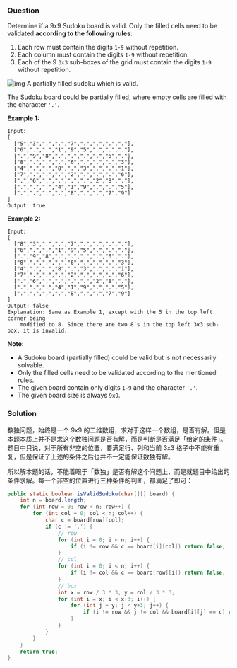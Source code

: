 ### Question

Determine if a 9x9 Sudoku board is valid. Only the filled cells need to be validated **according to the following rules**:

1.  Each row must contain the digits `1-9` without repetition.
2.  Each column must contain the digits `1-9` without repetition.
3.  Each of the 9 `3x3` sub-boxes of the grid must contain the digits `1-9` without repetition.

![img](https://upload.wikimedia.org/wikipedia/commons/thumb/f/ff/Sudoku-by-L2G-20050714.svg/250px-Sudoku-by-L2G-20050714.svg.png)
A partially filled sudoku which is valid.

The Sudoku board could be partially filled, where empty cells are filled with the character `'.'`.

**Example 1:**

```
Input:
[
  ["5","3",".",".","7",".",".",".","."],
  ["6",".",".","1","9","5",".",".","."],
  [".","9","8",".",".",".",".","6","."],
  ["8",".",".",".","6",".",".",".","3"],
  ["4",".",".","8",".","3",".",".","1"],
  ["7",".",".",".","2",".",".",".","6"],
  [".","6",".",".",".",".","2","8","."],
  [".",".",".","4","1","9",".",".","5"],
  [".",".",".",".","8",".",".","7","9"]
]
Output: true
```

**Example 2:**

```
Input:
[
  ["8","3",".",".","7",".",".",".","."],
  ["6",".",".","1","9","5",".",".","."],
  [".","9","8",".",".",".",".","6","."],
  ["8",".",".",".","6",".",".",".","3"],
  ["4",".",".","8",".","3",".",".","1"],
  ["7",".",".",".","2",".",".",".","6"],
  [".","6",".",".",".",".","2","8","."],
  [".",".",".","4","1","9",".",".","5"],
  [".",".",".",".","8",".",".","7","9"]
]
Output: false
Explanation: Same as Example 1, except with the 5 in the top left corner being 
    modified to 8. Since there are two 8's in the top left 3x3 sub-box, it is invalid.
```

**Note:**

-   A Sudoku board (partially filled) could be valid but is not necessarily solvable.
-   Only the filled cells need to be validated according to the mentioned rules.
-   The given board contain only digits `1-9` and the character `'.'`.
-   The given board size is always `9x9`.

### Solution

数独问题，始终是一个 9x9 的二维数组，求对于这样一个数组，是否有解。但是本题本质上并不是求这个数独问题是否有解，而是判断是否满足「给定的条件」。题目中只说，对于所有非空的位置，要满足行、列和当前 3x3 格子中不能有重复，但是保证了上述的条件之后也并不一定能保证数独有解。

所以解本题的话，不能着眼于「数独」是否有解这个问题上，而是就题目中给出的条件求解。每一个非空的位置进行三种条件的判断，都满足了即可：

```java
public static boolean isValidSudoku(char[][] board) {
    int n = board.length;
    for (int row = 0; row < n; row++) {
        for (int col = 0; col < n; col++) {
            char c = board[row][col];
            if (c != '.') {
                // row
                for (int i = 0; i < n; i++) {
                    if (i != row && c == board[i][col]) return false;
                }
                // col
                for (int i = 0; i < n; i++) {
                    if (i != col && c == board[row][i]) return false;
                }
                // box
                int x = row / 3 * 3, y = col / 3 * 3;
                for (int i = x; i < x+3; i++) {
                    for (int j = y; j < y+3; j++) {
                        if (i != row && j != col && board[i][j] == c) return false;
                    }
                }
            }
        }
    }
    return true;
}
```

